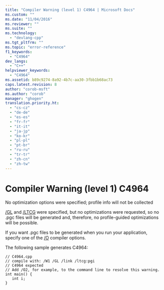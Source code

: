 ```yaml
---
title: "Compiler Warning (level 1) C4964 | Microsoft Docs"
ms.custom: ""
ms.date: "11/04/2016"
ms.reviewer: ""
ms.suite: ""
ms.technology: 
  - "devlang-cpp"
ms.tgt_pltfrm: ""
ms.topic: "error-reference"
f1_keywords: 
  - "C4964"
dev_langs: 
  - "C++"
helpviewer_keywords: 
  - "C4964"
ms.assetid: b89c9274-8a92-4b7c-aa30-3fbb1b68ac73
caps.latest.revision: 8
author: "corob-msft"
ms.author: "corob"
manager: "ghogen"
translation.priority.ht: 
  - "cs-cz"
  - "de-de"
  - "es-es"
  - "fr-fr"
  - "it-it"
  - "ja-jp"
  - "ko-kr"
  - "pl-pl"
  - "pt-br"
  - "ru-ru"
  - "tr-tr"
  - "zh-cn"
  - "zh-tw"
---
```

# Compiler Warning (level 1) C4964
No optimization options were specified; profile info will not be collected  
  
 [/GL](../../build/reference/gl-whole-program-optimization.md) and [/LTCG](../../build/reference/ltcg-link-time-code-generation.md) were specified, but no optimizations were requested, so no .pgc files will be generated and, therefore, no profile-guided optimizations will be possible.  
  
 If you want .pgc files to be generated when you run your application, specify one of the [/O](../../build/reference/o-options-optimize-code.md) compiler options.  
  
 The following sample generates C4964:  
  
```  
// C4964.cpp  
// compile with: /W1 /GL /link /ltcg:pgi  
// C4964 expected  
// Add /O2, for example, to the command line to resolve this warning.  
int main() {  
   int i;  
}  
```